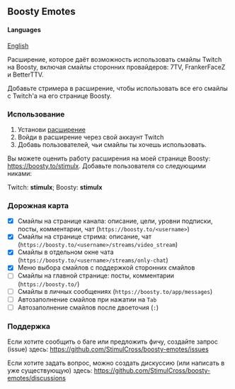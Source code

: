 ## Boosty Emotes

#### Languages
[English](README-en.md)

Расширение, которое даёт возможность использовать смайлы Twitch на Boosty, включая смайлы сторонних провайдеров: 7TV, FrankerFaceZ и BetterTTV.

Добавьте стримера в расширение, чтобы использовать все его смайлы с Twitch'а на его странице Boosty.

### Использование
1. Установи [расширение](https://chromewebstore.google.com/detail/pejlmncncgbgabfhakeogmhmjinpbign/)
2. Войди в расширение через свой аккаунт Twitch
3. Добавь пользователей, чьи смайлы ты хочешь использовать.


Вы можете оценить работу расширения на моей странице Boosty: https://boosty.to/stimulx. Добавьте пользователя со следующими никами:

Twitch: **stimulx**; Boosty: **stimulx**



### Дорожная карта

- [x] Смайлы на странице канала: описание, цели, уровни подписки, посты, комментарии, чат (`https://boosty.to/<username>`)
- [x] Смайлы на странице стрима: описание, чат (`https://boosty.to/<username>/streams/video_stream`)
- [x] Смайлы в отдельном окне чата (`https://boosty.to/<username>/streams/only-chat`)
- [x] Меню выбора смайлов с поддержкой сторонних смайлов
- [ ] Смайлы на главной странице: посты, комментарии (`https://boosty.to/`)
- [ ] Смайлы в личных сообщениях (`https://boosty.to/app/messages`)
- [ ] Автозаполнение смайлов при нажатии на `Tab` 
- [ ] Автозаполнение смайлов после двоеточия (`:`)

### Поддержка

Если хотите сообщить о баге или предложить фичу, создайте запрос (issue) здесь: https://github.com/StimulCross/boosty-emotes/issues

Если хотите задать вопрос, можно создать дискуссию (или написать в уже существующую) здесь: https://github.com/StimulCross/boosty-emotes/discussions

